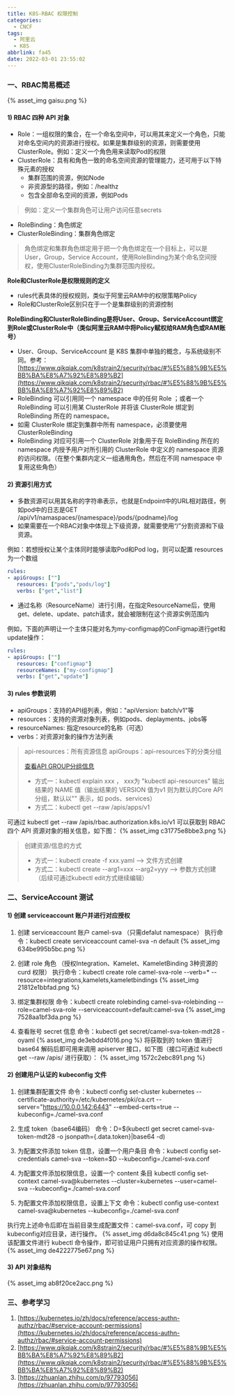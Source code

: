```yaml
---
title: K8S-RBAC 权限控制
categories:
  - CNCF
tags:
  - 阿里云
  - K8S
abbrlink: fa45
date: 2022-03-01 23:55:02
---
```

### 一、RBAC简易概述
{% asset_img gaisu.png %}
#### 1) RBAC 四种 API 对象

- Role：一组权限的集合，在一个命名空间中，可以用其来定义一个角色，只能对命名空间内的资源进行授权。如果是集群级别的资源，则需要使用ClusterRole。例如：定义一个角色用来读取Pod的权限
- ClusterRole：具有和角色一致的命名空间资源的管理能力，还可用于以下特殊元素的授权
   - 集群范围的资源，例如Node
   - 非资源型的路径，例如：/healthz
   - 包含全部命名空间的资源，例如Pods
> 例如：定义一个集群角色可让用户访问任意secrets
- RoleBinding：角色绑定
- ClusterRoleBinding：集群角色绑定
> 角色绑定和集群角色绑定用于把一个角色绑定在一个目标上，可以是User，Group，Service Account，使用RoleBinding为某个命名空间授权，使用ClusterRoleBinding为集群范围内授权。


**Role和ClusterRole是权限规则的定义**
- rules代表具体的授权规则，类似于阿里云RAM中的权限策略Policy
- Role和ClusterRole区别只在于一个是集群级别的资源控制

<!--more-->

**RoleBinding和ClusterRoleBinding是将User、Group、ServiceAccount绑定到Role或ClusterRole中（类似阿里云RAM中将Policy赋权给RAM角色或RAM账号）**
- User、Group、ServiceAccount 是 K8S 集群中单独的概念，与系统级别不同。参考：[https://www.qikqiak.com/k8strain2/security/rbac/#%E5%88%9B%E5%BB%BA%E8%A7%92%E8%89%B2](https://www.qikqiak.com/k8strain2/security/rbac/#%E5%88%9B%E5%BB%BA%E8%A7%92%E8%89%B2)
- RoleBinding 可以引用同一个 namespace 中的任何 Role ；或者一个 RoleBinding 可以引用某 ClusterRole 并将该 ClusterRole 绑定到 RoleBinding 所在的 namespace。
- 如需 ClusterRole 绑定到集群中所有 namespace，必须要使用 ClusterRoleBinding
- RoleBinding 对应可引用一个 ClusterRole 对象用于在 RoleBinding 所在的 namespace 内授予用户对所引用的 ClusterRole 中定义的 namespace 资源的访问权限。（在整个集群内定义一组通用角色，然后在不同 namespace 中复用这些角色）

#### 2) 资源引用方式

- 多数资源可以用其名称的字符串表示，也就是Endpoint中的URL相对路径，例如pod中的日志是GET /api/v1/namaspaces/{namespace}/pods/{podname}/log
- 如果需要在一个RBAC对象中体现上下级资源，就需要使用“/”分割资源和下级资源。

例如：若想授权让某个主体同时能够读取Pod和Pod log，则可以配置 resources为一个数组
```yaml
rules:
- apiGroups: [""]
   resources: ["pods","pods/log"]
   verbs: ["get","list"]
```

- 通过名称（ResourceName）进行引用，在指定ResourceName后，使用get、delete、update、patch请求，就会被限制在这个资源实例范围内

例如，下面的声明让一个主体只能对名为my-configmap的ConFigmap进行get和update操作：
```yaml
rules:
- apiGroups: [""]
   resources: ["configmap"]
   resourceNames: ["my-configmap"]
   verbs: ["get","update"]
```


#### 3) rules 参数说明
+ apiGroups：支持的API组列表，例如："apiVersion: batch/v1"等
+ resources：支持的资源对象列表，例如pods、deplayments、jobs等
+ resourceNames: 指定resource的名称（可选）
+ verbs：对资源对象的操作方法列表
> api-resources：所有资源信息
> apiGroups：api-resources下的分类分组
>
> [查看API GROUP分组信息](https://kubernetes.io/docs/reference/generated/kubernetes-api/v1.23/#-strong-api-groups-strong-)
> - 方式一：kubectl explain xxx ， xxx为 "kubectl api-resources" 输出结果的 NAME 值（输出结果的 VERSION 值为v1 则为默认的Core API 分组，默认以"" 表示，如 pods、services）
> - 方式二：kubectl get --raw /apis/apps/v1
> 

可通过 kubectl get --raw /apis/rbac.authorization.k8s.io/v1 可以获取到 RBAC 四个 API 资源对象的相关信息，如下图：
{% asset_img c31775e8bbe3.png %}

> 创建资源/信息的方式
> - 方式一：kubectl create -f xxx.yaml       -->   文件方式创建
> - 方式二：kubectl create --arg1=xxx --arg2=yyy     -->  参数方式创建（后续可通过kubectl edit方式继续编辑）


### 二、ServiceAccount 测试
#### 1) 创建 serviceaccount 账户并进行对应授权
1. 创建 serviceaccount 账户 camel-sva （只需defalut namespace）
执行命令：kubectl create serviceaccount camel-sva -n default
{% asset_img 634be995b5bc.png %}

2. 创建 role 角色 （授权Integration、Kamelet、KameletBinding 3种资源的 curd 权限）
执行命令：kubectl create role camel-sva-role --verb=\* --resource=integrations,kamelets,kameletbindings 
{% asset_img 21812e1bbfad.png %}

3. 绑定集群权限
命令：kubectl create rolebinding camel-sva-rolebinding --role=camel-sva-role --serviceaccount=default:camel-sva
{% asset_img 7528aa1bf3da.png %}

4. 查看账号 secret 信息
命令：kubectl get secret/camel-sva-token-mdt28 -oyaml
{% asset_img de3ebdd4f016.png %}
将获取到的 token 值进行 base64 解码后即可用来调用 apiserver 接口，如下图（接口可通过 kubectl get --raw /apis/ 进行获取）：
{% asset_img 1572c2ebc891.png %}

#### 2) 创建用户认证的 kubeconfig 文件
1. 创建集群配置文件
命令：kubectl config set-cluster kubernetes --certificate-authority=/etc/kubernetes/pki/ca.crt --server="https://10.0.0.142:6443" --embed-certs=true --kubeconfig=./camel-sva.conf

2. 生成 token（base64编码）
命令：D=$(kubectl get secret camel-sva-token-mdt28 -o jsonpath={.data.token}|base64 -d)

3. 为配置文件添加 token 信息，设置一个用户条目
命令：kubectl config set-credentials camel-sva --token=$D --kubeconfig=./camel-sva.conf

4. 为配置文件添加权限信息，设置一个 content 条目
kubectl config set-context camel-sva@kubernetes --cluster=kubernetes --user=camel-sva --kubeconfig=./camel-sva.conf

5. 为配置文件添加权限信息，设置上下文
命令：kubectl config use-context camel-sva@kubernetes --kubeconfig=./camel-sva.conf

执行完上述命令后即在当前目录生成配置文件：camel-sva.conf，可 copy 到 kubeconfig对应目录，进行操作。
{% asset_img d6da8c845c41.png %}
使用该配置文件进行 kubectl 命令操作，即可验证用户只拥有对应资源的操作权限。
{% asset_img de4222775e67.png %}

#### 3) API 对象结构
{% asset_img ab8f20ce2acc.png %}


### 三、参考学习
1. [https://kubernetes.io/zh/docs/reference/access-authn-authz/rbac/#service-account-permissions](https://kubernetes.io/zh/docs/reference/access-authn-authz/rbac/#service-account-permissions)
2. [https://www.qikqiak.com/k8strain2/security/rbac/#%E5%88%9B%E5%BB%BA%E8%A7%92%E8%89%B2](https://www.qikqiak.com/k8strain2/security/rbac/#%E5%88%9B%E5%BB%BA%E8%A7%92%E8%89%B2)
3. [https://zhuanlan.zhihu.com/p/97793056](https://zhuanlan.zhihu.com/p/97793056)

